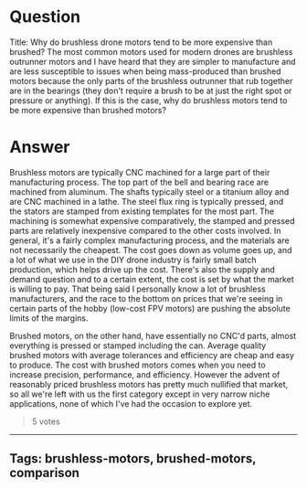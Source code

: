 # Question
Title: Why do brushless drone motors tend to be more expensive than brushed?
The most common motors used for modern drones are brushless outrunner motors and I have heard that they are simpler to manufacture and are less susceptible to issues when being mass-produced than brushed motors because the only parts of the brushless outrunner that rub together are in the bearings (they don't require a brush to be at just the right spot or pressure or anything). If this is the case, why do brushless motors tend to be more expensive than brushed motors?

# Answer
Brushless motors are typically CNC machined for a large part of their manufacturing process. The top part of the bell and bearing race are machined from aluminum. The shafts typically steel or a titanium alloy and are CNC machined in a lathe. The steel flux ring is typically pressed, and the stators are stamped from existing templates for the most part. The machining is somewhat expensive comparatively, the stamped and pressed parts are relatively inexpensive compared to the other costs involved. In general, it's a fairly complex manufacturing process, and the materials are not necessarily the cheapest. The cost goes down as volume goes up, and a lot of what we use in the DIY drone industry is fairly small batch production, which helps drive up the cost. There's also the supply and demand question and to a certain extent, the cost is set by what the market is willing to pay. That being said I personally know a lot of brushless manufacturers, and the race to the bottom on prices that we're seeing in certain parts of the hobby (low-cost FPV motors) are pushing the absolute limits of the margins. 

Brushed motors, on the other hand, have essentially no CNC'd parts, almost everything is pressed or stamped including the can. Average quality brushed motors with average tolerances and efficiency are cheap and easy to produce. The cost with brushed motors comes when you need to increase precision, performance, and efficiency. However the advent of reasonably priced brushless motors has pretty much nullified that market, so all we're left with us the first category except in very narrow niche applications, none of which I've had the occasion to explore yet.
> 5 votes

---
Tags: brushless-motors, brushed-motors, comparison
---